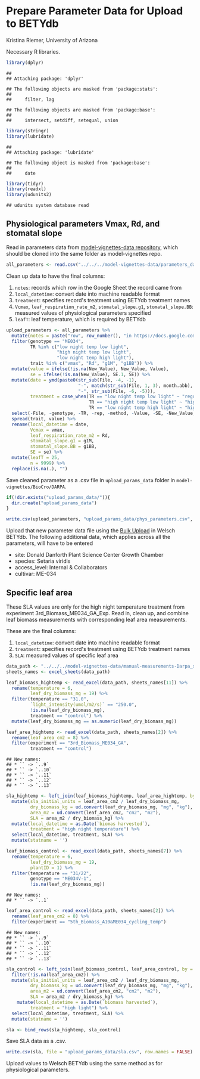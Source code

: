 Prepare Parameter Data for Upload to BETYdb
================
Kristina Riemer, University of Arizona

Necessary R libraries.

``` r
library(dplyr)
```

    ## 
    ## Attaching package: 'dplyr'

    ## The following objects are masked from 'package:stats':
    ## 
    ##     filter, lag

    ## The following objects are masked from 'package:base':
    ## 
    ##     intersect, setdiff, setequal, union

``` r
library(stringr)
library(lubridate)
```

    ## 
    ## Attaching package: 'lubridate'

    ## The following object is masked from 'package:base':
    ## 
    ##     date

``` r
library(tidyr)
library(readxl)
library(udunits2)
```

    ## udunits system database read

Physiological parameters Vmax, Rd, and stomatal slope
-----------------------------------------------------

Read in parameters data from [model-vignettes-data repository](https://github.com/cct-datascience/model-vignettes-data), which should be cloned into the same folder as model-vignettes repo.

``` r
all_parameters <- read.csv("../../../model-vignettes-data/parameters_data.csv")
```

Clean up data to have the final columns:

1.  `notes`: records which row in the Google Sheet the record came from
2.  `local_datetime`: convert date into machine readable format
3.  `treatment`: specifies record's treatment using BETYdb treatment names
4.  `Vcmax`, `leaf_respiration_rate_m2`, `stomatal_slope.g1`, `stomatal_slope.BB`: measured values of physiological parameters specified
5.  `leafT`: leaf temperature, which is required by BETYdb

``` r
upload_parameters <- all_parameters %>% 
  mutate(notes = paste("row", row_number(), "in https://docs.google.com/spreadsheets/d/1doQI0T7vav7LmNdMEoZJDx9iY_Imqa229CLRbRvurFc/edit#gid=967233489")) %>% 
  filter(genotype == "ME034", 
         TR %in% c("low night temp low light", 
                   "high night temp low light", 
                   "low night temp high light"), 
         trait %in% c("vmax", "Rd", "g1M", "g1BB")) %>% 
  mutate(value = ifelse(!is.na(New_Value), New_Value, Value), 
         se = ifelse(!is.na(New_Value), SE.1, SE)) %>% 
  mutate(date = ymd(paste0(str_sub(File, -4, -1), 
                           "-", match(str_sub(File, 1, 3), month.abb), 
                           "-", str_sub(File, -6, -5))), 
         treatment = case_when(TR == "low night temp low light" ~ "regular night temperature", 
                               TR == "high night temp low light" ~ "high night temperature", 
                               TR == "low night temp high light" ~ "high light")) %>% 
  select(-File, -genotype, -TR, -rep, -method, -Value, -SE, -New_Value, -SE.1, -SD) %>% 
  spread(trait, value) %>% 
  rename(local_datetime = date, 
         Vcmax = vmax, 
         leaf_respiration_rate_m2 = Rd, 
         stomatal_slope.g1 = g1M, 
         stomatal_slope.BB = g1BB, 
         SE = se) %>% 
  mutate(leafT = 25, 
         n = 9999) %>% 
  replace(is.na(.), "")
```

Save cleaned parameter as a .csv file in `upload_params_data` folder in `model-vignettes/BioCro/DARPA`.

``` r
if(!dir.exists("upload_params_data/")){
  dir.create("upload_params_data")
}

write.csv(upload_parameters, "upload_params_data/phys_parameters.csv", row.names = FALSE)
```

Upload that new parameter data file using the [Bulk Upload](http://welsch.cyverse.org:8000/bety/bulk_upload/start_upload) in Welsch BETYdb. The following additional data, which applies across all the parameters, will have to be entered

-   site: Donald Danforth Plant Science Center Growth Chamber
-   species: Setaria viridis
-   access\_level: Internal & Collaborators
-   cultivar: ME-034

Specific leaf area
------------------

These SLA values are only for the high night temperature treatment from experiment 3rd\_Biomass\_ME034\_GA\_Exp. Read in, clean up, and combine leaf biomass measurements with corresponding leaf area measurements.

These are the final columns:

1.  `local_datetime`: convert date into machine readable format
2.  `treatment`: specifies record's treatment using BETYdb treatment names
3.  `SLA`: measured values of specific leaf area

``` r
data_path <- "../../../model-vignettes-data/manual-measurements-Darpa_setaria_chambers_experiments.xlsx"
sheets_names <- excel_sheets(data_path)

leaf_biomass_hightemp <- read_excel(data_path, sheets_names[11]) %>% 
  rename(temperature = 6, 
         leaf_dry_biomass_mg = 19) %>% 
  filter(temperature == "31.0", 
         `light_intensity(umol/m2/s)` == "250.0",
         !is.na(leaf_dry_biomass_mg), 
         treatment == "control") %>% 
  mutate(leaf_dry_biomass_mg == as.numeric(leaf_dry_biomass_mg))

leaf_area_hightemp <- read_excel(data_path, sheets_names[2]) %>% 
  rename(leaf_area_cm2 = 8) %>% 
  filter(experiment == "3rd_Biomass_ME034_GA", 
         treatment == "control")
```

    ## New names:
    ## * `` -> `..9`
    ## * `` -> `..10`
    ## * `` -> `..11`
    ## * `` -> `..12`
    ## * `` -> `..13`

``` r
sla_hightemp <- left_join(leaf_biomass_hightemp, leaf_area_hightemp, by = "plantID") %>% 
  mutate(sla_initial_units = leaf_area_cm2 / leaf_dry_biomass_mg, 
         dry_biomass_kg = ud.convert(leaf_dry_biomass_mg, "mg", "kg"), 
         area_m2 = ud.convert(leaf_area_cm2, "cm2", "m2"), 
         SLA = area_m2 / dry_biomass_kg) %>% 
  mutate(local_datetime = as.Date(`biomas harvested`), 
         treatment = "high night temperature") %>% 
  select(local_datetime, treatment, SLA) %>% 
  mutate(statname = '')

leaf_biomass_control <- read_excel(data_path, sheets_names[7]) %>% 
  rename(temperature = 6, 
         leaf_dry_biomass_mg = 19, 
         plantID = 1) %>% 
  filter(temperature == "31/22", 
         genotype == "ME034V-1", 
         !is.na(leaf_dry_biomass_mg))
```

    ## New names:
    ## * `` -> `..1`

``` r
leaf_area_control <- read_excel(data_path, sheets_names[2]) %>% 
  rename(leaf_area_cm2 = 8) %>% 
  filter(experiment == "5th_Biomass_A10&ME034_cycling_temp")
```

    ## New names:
    ## * `` -> `..9`
    ## * `` -> `..10`
    ## * `` -> `..11`
    ## * `` -> `..12`
    ## * `` -> `..13`

``` r
sla_control <- left_join(leaf_biomass_control, leaf_area_control, by = "plantID") %>% 
  filter(!is.na(leaf_area_cm2)) %>% 
  mutate(sla_initial_units = leaf_area_cm2 / leaf_dry_biomass_mg, 
         dry_biomass_kg = ud.convert(leaf_dry_biomass_mg, "mg", "kg"), 
         area_m2 = ud.convert(leaf_area_cm2, "cm2", "m2"), 
         SLA = area_m2 / dry_biomass_kg) %>% 
    mutate(local_datetime = as.Date(`biomass harvested`), 
         treatment = "high light") %>% 
  select(local_datetime, treatment, SLA) %>% 
  mutate(statname = '')

sla <- bind_rows(sla_hightemp, sla_control)
```

Save SLA data as a .csv.

``` r
write.csv(sla, file = "upload_params_data/sla.csv", row.names = FALSE)
```

Upload values to Welsch BETYdb using the same method as for physiological parameters.
